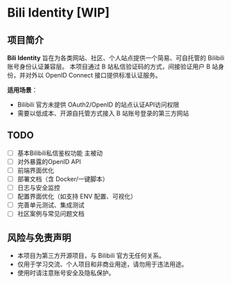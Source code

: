 # Bili Identity [WIP]

## 项目简介

**Bili Identity** 旨在为各类网站、社区、个人站点提供一个简易、可自托管的 Bilibili 账号身份认证兼容层。
本项目通过 B 站私信验证码的方式，间接验证用户 B 站身份，并对外以 OpenID Connect 接口提供标准认证服务。

**适用场景**：

- Bilibili 官方未提供 OAuth2/OpenID 的站点认证API访问权限
- 需要以低成本、开源自托管方式接入 B 站账号登录的第三方网站

## TODO

- [ ] 基本Bilibili私信鉴权功能 主被动
- [ ] 对外暴露的OpenID API
- [ ] 前端界面优化
- [ ] 部署文档（含 Docker/一键脚本）
- [ ] 日志与安全监控
- [ ] 配置界面优化（如支持 ENV 配置、可视化）
- [ ] 完善单元测试、集成测试
- [ ] 社区案例与常见问题文档

## 风险与免责声明

- 本项目为第三方开源项目，与 Bilibili 官方无任何关系。
- 仅用于学习交流、个人项目和非商业用途，请勿用于违法用途。
- 使用时请注意账号安全及隐私保护。
